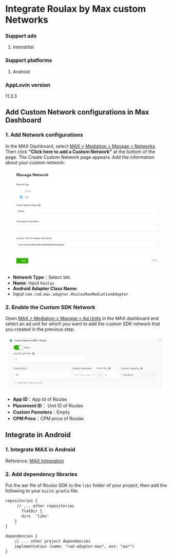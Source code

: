 # Integrate Roulax by Max custom Networks

### Support ads

1. Interstitial

### Support platforms

1. Android

### AppLovin version

11.3.3

## Add Custom Network configurations in Max Dashboard

### 1. Add Network configurations

In the MAX Dashboard, select [MAX > Mediation > Manage > Networks](https://dash.applovin.com/o/mediation/networks/). Then click **"Click here to add a Custom Network"** at the bottom of the page. The Create Custom Network page appears. Add the information about your custom network:

![avatar](pic1.png)

- **Network Type**：Select `SDK`.
- **Name**: Input `Roulax`
- **Android Adapter Class Name**:
- Input `com.rad.max.adapter.RoulaxMaxMediationAdapter`

### 2. Enable the Custom SDK Network

Open [MAX > Mediation > Manage > Ad Units](https://dash.applovin.com/o/mediation/ad_units/) in the MAX dashboard and select an ad unit for which you want to add the custom SDK network that you created in the previous step.

![avatar](pic2.png)

- **App ID**：App Id of Roulax
- **Placement ID**： Unit ID of Roulax
- **Custom Pameters**：Empty
- **CPM Price**：CPM price of Roulax

## Integrate in Android

### 1. Integrate MAX in Android

Reference: [MAX Integration](https://dash.applovin.com/documentation/mediation/android/getting-started/integration)

### 2. Add dependency libraries

Put the aar file of Roulax SDK to the `libs` folder of your project, then add the following to your `build.gradle` file.

```
repositories {  
     // ... other repositories
       flatDir {
	   dirs  'libs'
	}
}
```

```
dependencies {  
    // ... other project dependencies
    implementation (name: "rad-adapter-max", ext: "aar")
}
```
